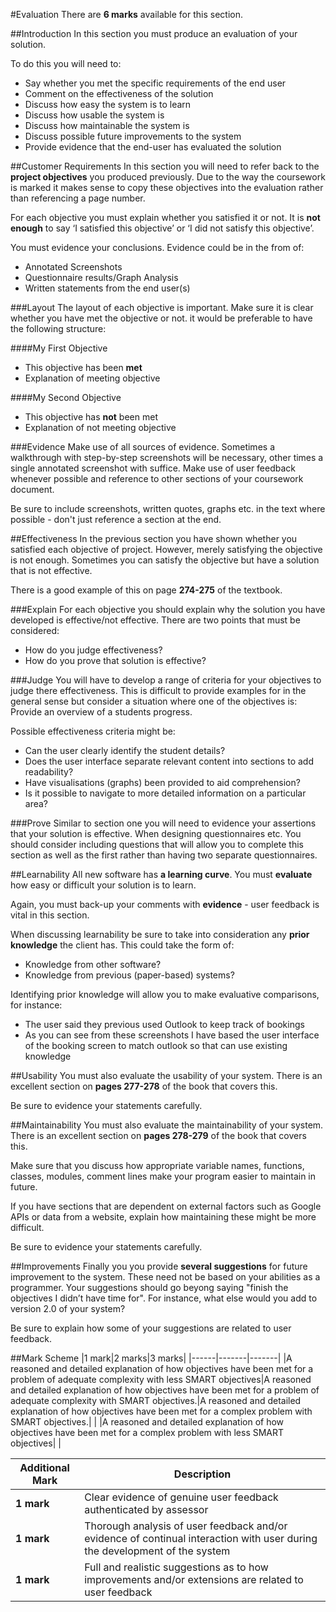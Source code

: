 #Evaluation
There are **6 marks** available for this section.

##Introduction
In this section you must produce an evaluation of your solution.

To do this you will need to:

- Say whether you met the specific requirements of the end user
- Comment on the effectiveness of the solution
- Discuss how easy the system is to learn
- Discuss how usable the system is
- Discuss how maintainable the system is
- Discuss possible future improvements to the system
- Provide evidence that the end-user has evaluated the solution

##Customer Requirements
In this section you will need to refer back to the **project objectives** you produced previously. Due to the way the coursework is marked it makes sense to copy these objectives into the evaluation rather than referencing a page number.

For each objective you must explain whether you satisfied it or not. It is **not enough** to say ‘I satisfied this objective’ or ‘I did not satisfy this objective’.

You must evidence your conclusions. Evidence could be in the from of:

- Annotated Screenshots
- Questionnaire results/Graph Analysis
- Written statements from the end user(s)

###Layout
The layout of each objective is important. Make sure it is clear whether you have met the objective or not. it would be preferable to have the following structure:

####My First Objective
- This objective has been **met**
- Explanation of meeting objective

####My Second Objective
- This objective has **not** been met
- Explanation of not meeting objective

###Evidence
Make use of all sources of evidence. Sometimes a walkthrough with step-by-step screenshots will be necessary, other times a single annotated screenshot with suffice. Make use of user feedback whenever possible and reference to other sections of your coursework document.

Be sure to include screenshots, written quotes, graphs etc. in the text where possible - don't just reference a section at the end.

##Effectiveness
In the previous section you have shown whether you satisfied each objective of project. However, merely satisfying the objective is not enough. Sometimes you can satisfy the objective but have a solution that is not effective.

There is a good example of this on page **274-275** of the textbook.

###Explain
For each objective you should explain why the solution you have developed is effective/not effective. There are two points that must be considered:

- How do you judge effectiveness?
- How do you prove that solution is effective?

###Judge
You will have to develop a range of criteria for your objectives to judge there effectiveness. This is difficult to provide examples for in the general sense but consider a situation where one of the objectives is: Provide an overview of a students progress.

Possible effectiveness criteria might be:

- Can the user clearly identify the student details?
- Does the user interface separate relevant content into sections to add readability?
- Have visualisations (graphs) been provided to aid comprehension?
- Is it possible to navigate to more detailed information on a particular area?

###Prove
Similar to section one you will need to evidence your assertions that your solution is effective. When designing questionnaires etc. You should consider including questions that will allow you to complete this section as well as the first rather than having two separate questionnaires.

##Learnability
All new software has **a learning curve**. You must **evaluate** how easy or difficult your solution is to learn.

Again, you must back-up your comments with **evidence** - user feedback is vital in this section.

When discussing learnability be sure to take into consideration any **prior knowledge** the client has. This could take the form of:

- Knowledge from other software?
- Knowledge from previous (paper-based) systems?

Identifying prior knowledge will allow you to make evaluative comparisons, for instance:

- The user said they previous used Outlook to keep track of bookings
- As you can see from these screenshots I have based the user interface of the booking screen to match outlook so that can use existing knowledge

##Usability
You must also evaluate the usability of your system. There is an excellent section on **pages 277-278** of the book that covers this.

Be sure to evidence your statements carefully.

##Maintainability
You must also evaluate the maintainability of your system. There is an excellent section on **pages 278-279** of the book that covers this.

Make sure that you discuss how appropriate variable names, functions, classes, modules, comment lines make your program easier to maintain in future.

If you have sections that are dependent on external factors such as Google APIs or data from a website, explain how maintaining these might be more difficult.

Be sure to evidence your statements carefully.

##Improvements
Finally you you provide **several suggestions** for future improvement to the system. These need not be based on your abilities as a programmer. Your suggestions should go beyong saying "finish the objectives I didn’t have time for". For instance, what else would you add to version 2.0 of your system?

Be sure to explain how some of your suggestions are related to user feedback.

##Mark Scheme
|1 mark|2 marks|3 marks|
|------|-------|-------|
|A reasoned and detailed explanation of how objectives have been met for a problem of adequate complexity with less SMART objectives|A reasoned and detailed explanation of how objectives have been met for a problem of adequate complexity with SMART objectives.|A reasoned and detailed explanation of how objectives have been met for a complex problem with SMART objectives.|
| |A reasoned and detailed explanation of how objectives have been met for a complex problem with less SMART objectives| |

|Additional Mark |Description|
|----------------|-----------|
|**1 mark**|Clear evidence of genuine user feedback authenticated by assessor|
|**1 mark**|Thorough analysis of user feedback and/or evidence of continual interaction with user during the development of the system|
|**1 mark**|Full and realistic suggestions as to how improvements and/or extensions are related to user feedback|

